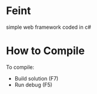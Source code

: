 Feint
=====

simple web framework coded in c#

How to Compile
=====

To compile:
* Build solution (F7)
* Run debug (F5)
